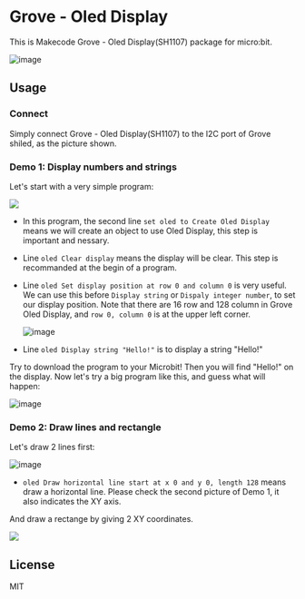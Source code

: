 # Grove - Oled Display 

This is Makecode Grove - Oled Display(SH1107) package for micro:bit.

![image](https://user-images.githubusercontent.com/18615354/47497569-1b9c0c00-d88d-11e8-98fb-06a9d1d6b7a3.png)

## Usage

### Connect

Simply connect Grove - Oled Display(SH1107) to the I2C port of Grove shiled, as the picture shown.

### Demo 1: Display numbers and strings

Let's start with a very simple program:

![](https://user-images.githubusercontent.com/18615354/47498729-b21dfc80-d890-11e8-8801-a08ebe25e58b.png)

- In this program, the second line `set oled to Create Oled Display` means we will create an object to use Oled Display, this step is important and nessary.
- Line `oled Clear display` means the display will be clear. This step is recommanded at the begin of a program.
- Line `oled Set display position at row 0 and column 0` is very useful. We can use this before `Display string` or `Dispaly integer number`, to set our display position. Note that there are 16 row and 128 column in Grove Oled Display, and `row 0, column 0` is at the upper left corner.

    ![image](https://user-images.githubusercontent.com/18615354/47498459-ec3ace80-d88f-11e8-96e3-3d4ccea0635e.png)

- Line `oled Display string "Hello!"` is to display a string "Hello!"

Try to download the program to your Microbit! Then you will find "Hello!" on the display. Now let's try a big program like this, and guess what will happen:

![image](https://user-images.githubusercontent.com/18615354/47500303-062ae000-d895-11e8-81d5-8d92c8e09509.png)


### Demo 2: Draw lines and rectangle

Let's draw 2 lines first:

![image](https://user-images.githubusercontent.com/18615354/47500608-d29c8580-d895-11e8-92be-66545c881f84.png)

- `oled Draw horizontal line start at x 0 and y 0, length 128` means draw a horizontal line. Please check the second picture of Demo 1, it also indicates the XY axis.


And draw a rectange by giving 2 XY coordinates.

![](https://user-images.githubusercontent.com/18615354/47501286-b4d02000-d897-11e8-9a52-a1eb826ba81a.png)


## License
MIT